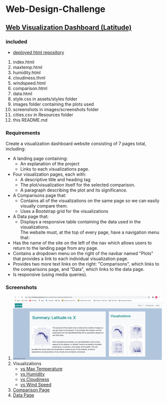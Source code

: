 # Web-Design-Challenge
 
 ## [Web Visualization Dashboard (Latitude)](https://tratnikc.github.io/web-visualization-dashboard/)

 ### included
 * [deployed html repository](https://github.com/tratnikc/web-visualization-dashboard)

1. index.html
2. maxtemp.html
3. humidity.html
4. cloudiness.thml
5. windspeed.html
6. comparison.html
7. data.html
8. style.css in assets/styles folder
9. images folder containing the plots used
10. screenshots in images/screenshots folder
11. cities.csv in Resources folder
12. this README.md

 ### Requirements
Create a visualization dashboard website consisting of 7 pages total, including:
* A landing page containing:
  * An explanation of the project
  * Links to each visualizations page.
* Four visualization pages, each with:
  * A descriptive title and heading tag
  * The plot/visualization itself for the selected comparison.
  * A paragraph describing the plot and its significance.
* A Comparisons page that:
  * Contains all of the visualizations on the same page so we can easily visually compare them.
  * Uses a Bootstrap grid for the visualizations
* A Data page that:
  * Displays a responsive table containing the data used in the visualizations.  
The website must, at the top of every page, have a navigation menu that:
 * Has the name of the site on the left of the nav which allows users to return to the landing page from any page.
 * Contains a dropdown menu on the right of the navbar named "Plots" that provides a link to each individual visualization page.
 * Provides two more text links on the right: "Comparisons", which links to the comparisons page, and "Data", which links to the data page.
 * Is responsive (using media queries).

### Screenshots
1. ![Landing Page | 300x400](https://github.com/tratnikc/Web-Design-Challenge/blob/main/images/screenshots/landing-page.png)
2. Visualizations
   * [vs Max Temperature](https://github.com/tratnikc/Web-Design-Challenge/blob/main/images/screenshots/viz-maxtemp.png)
   * [vs Humidity](https://github.com/tratnikc/Web-Design-Challenge/blob/main/images/screenshots/viz-humidity.png)
   * [vs Cloudiness](https://github.com/tratnikc/Web-Design-Challenge/blob/main/images/screenshots/viz-cloudiness.png)
   * [vs Wind Speed](https://github.com/tratnikc/Web-Design-Challenge/blob/main/images/screenshots/viz-windspeed.png)
3. [Comparison Page](https://github.com/tratnikc/Web-Design-Challenge/blob/main/images/screenshots/comparison-page.png)
4. [Data Page](https://github.com/tratnikc/Web-Design-Challenge/blob/main/images/screenshots/data-page.png)


 
